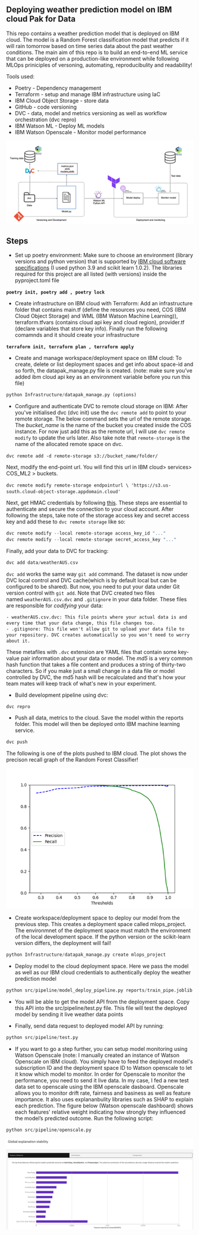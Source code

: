 ## Deploying weather prediction model on IBM cloud Pak for Data

This repo contains a weather prediction model that is deployed on IBM cloud. The model is a Random Forest classification model that predicts if it will rain tomorrow based on time series data about the past weather conditions. The main aim of this repo is to build an end-to-end ML service that can be deployed on a production-like environment while following MLOps priniciples of versoning, automating, reproducibulity and readability!

Tools used:
- Poetry - Dependency management
- Terraform - setup and manage IBM infrastructure using IaC
- IBM Cloud Object Storage - store data
- GitHub - code versioning
- DVC - data, model and metrics versioning as well as workflow orchestration (dvc repro)
- IBM Watson ML - Deploy ML models
- IBM Watson Openscale - Monitor model performance

![My Image](project_structure.png)

## Steps

- Set up poetry environment: Make sure to choose an environment (library versions and python version) that is supported by [IBM cloud software specifications](https://dataplatform.cloud.ibm.com/docs/content/wsj/analyze-data/pm_service_supported_frameworks.html) (I used python 3.9 and scikit learn 1.0.2). The libraries required for this project are all listed (with versions) inside the pyproject.toml file

**`poetry init, poetry add , poetry lock`**

- Create infrastructure on IBM cloud with Terraform: Add an infrastructure folder that contains main.tf (define the resources you need, COS (IBM Cloud Object Storage) and WML (IBM Watson Machine Learning)), terraform.tfvars (contains cloud api key and cloud region), provider.tf (declare variables that store key info). Finally run the following comamnds and it should create your infrastructure

**`terraform init, terraform plan , terraform apply`**

- Create and manage workspace/deployment space on IBM cloud: To create, delete or list deployment spaces and get info about space-id and so forth, the datapak_manage.py file is created. (note: make sure you’ve added ibm cloud api key as an environment variable before you run this file)

```python
python Infrastructure/datapak_manage.py (options)
```

- Configure and authenticate DVC to remote cloud storage on IBM: After you've initialised dvc (dvc init) use the `dvc remote add` to point to your remote storage. The below command sets the url of the remote storage. The *bucket_name* is the name of the bucket you created inside the COS instance. For now just add this as the remote url, I will use `dvc remote modify` to update the urls later. Also take note that `remote-storage` is the name of the allocated remote space on dvc.

`dvc remote add -d remote-storage s3://bucket_name/folder/`

Next, modify the end-point url. You will find this url in IBM cloud> services> COS_ML2 > buckets. 

`dvc remote modify remote-storage endpointurl \ 'https://s3.us-south.cloud-object-storage.appdomain.cloud'`

Next, get HMAC credentials by following [this](https://cloud.ibm.com/docs/cloud-object-storage?topic=cloud-object-storage-uhc-hmac-credentials-main). These steps are essential to authenticate and secure the connection to your cloud account. After following the steps, take note of the storage access key and secret access key and add these to `dvc remote storage` like so:

```python
dvc remote modify --local remote-storage access_key_id "..."
dvc remote modify --local remote-storage secret_access_key "..."
```

Finally, add your data to DVC for tracking:

```python
dvc add data/weatherAUS.csv
```
`dvc add` works the same way `git add` command. The dataset is now under DVC local control and DVC cache(which is by default local but can be configured to be shared). But now, you need to put your data under Git version control with `git add`. Note that DVC created two files named `weatherAUS.csv.dvc` and `.gitignore` in your data folder. These files are responsible for *codifying* your data:

    - weatherAUS.csv.dvc: This file points where your actual data is and every time that your data change, this file changes too.
    - .gitignore: This file won't allow git to upload your data file to your repository. DVC creates automatically so you won't need to worry about it.

These metafiles with `.dvc` extension are YAML files that contain some key-value pair information about your data or model. The *md5* is a very common hash function that takes a file content and produces a string of thirty-two characters. So if you make just a small change in a data file or model controlled by DVC, the md5 hash will be recalculated and that's how your team mates will keep track of what's new in your experiment.

- Build development pipeline using dvc:

```python
dvc repro
```

- Push all data, metrics to the cloud. Save the model within the reports folder. This model will then be deployed onto IBM machine learning service.

```python
dvc push
```
The following is one of the plots pushed to IBM cloud. The plot shows the precison recall graph of the Random Forest Classifier!

![My Image](precession-recall.png)

- Create workspace/deployment space to deploy our model from the previous step. This creates a deployment space called mlops_project. The environmnet of the deployment space must match the environment of the local development space. If the python version or the scikit-learn version differs, the deployment will fail!

```python
python Infrastructure/datapak_manage.py create mlops_project
```

- Deploy model to the cloud deployment space. Here we pass the model as well as our IBM cloud credentials to authentically deploy the weather prediction model

```python
python src/pipeline/model_deploy_pipeline.py reports/train_pipe.joblib . ./credentials.yaml
```

- You will be able to get the model API from the deployment space. Copy this API into the src/pipeline/test.py file. This file will test the deployed model by sending it live weather data points

- Finally, send data request to deployed model API by running:

```python
python src/pipeline/test.py
```

- If you want to go a step further, you can setup model monitoring using Watson Openscale (note: I manually created an instance of Watson Openscale on IBM cloud). You simply have to feed the deployed model's subscription ID and the deployment space ID to Watson openscale to let it know which model to monitor. In order for Openscale to monitor the performance, you need to send it live data. In my case, I fed a new test data set to openscale using the IBM openscale dasboard. Openscale allows you to monitor drift rate, fairness and basiness as well as feature importance. It also uses explananbulity libraries such as SHAP to explain each prediction. The figure below (Watson openscale dashboard) shows each features' relative weight indicating how strongly they influenced the model’s predicted outcome. Run the following script:

```python
python src/pipeline/openscale.py
```
![My Image](explainability-openscale.png)
